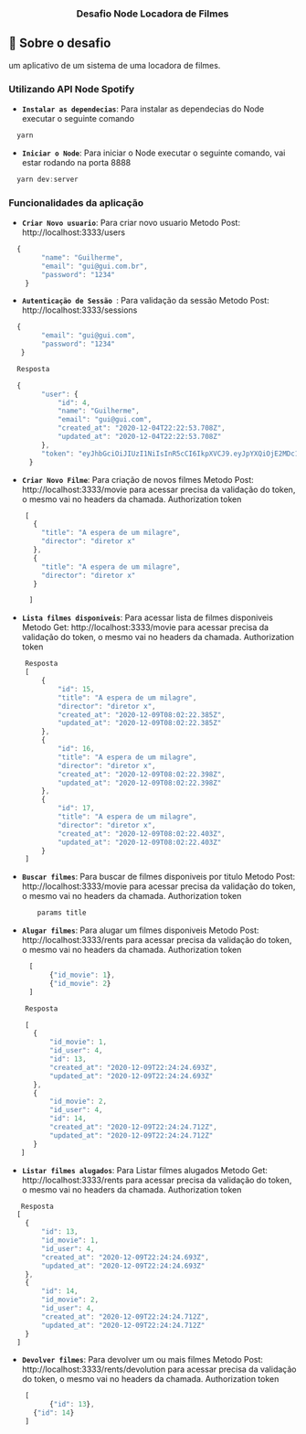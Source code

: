
<h3 align="center">
  Desafio Node Locadora de Filmes
</h3>


## :rocket: Sobre o desafio

um aplicativo de um sistema de uma locadora de filmes.

### Utilizando API Node Spotify 

- **`Instalar as dependecias`**:  Para instalar as dependecias do Node executar o seguinte comando

```js
  yarn 
```

- **`Iniciar o Node`**:  Para iniciar o Node executar o seguinte comando, vai estar rodando na porta 8888  

```js
  yarn dev:server
```


### Funcionalidades da aplicação


- **`Criar Novo usuario`**:  Para criar novo usuario Metodo Post: http://localhost:3333/users

```js
  {
		"name": "Guilherme",
		"email": "gui@gui.com.br",
		"password": "1234"
	}
```


- **`Autenticação de Sessão `**:  Para validação da sessão Metodo Post:  http://localhost:3333/sessions

```js
  {
		"email": "gui@gui.com",
		"password": "1234"
   }

  Resposta

  {
		"user": {
			"id": 4,
			"name": "Guilherme",
			"email": "gui@gui.com",
			"created_at": "2020-12-04T22:22:53.708Z",
			"updated_at": "2020-12-04T22:22:53.708Z"
		},
		"token": "eyJhbGciOiJIUzI1NiIsInR5cCI6IkpXVCJ9.eyJpYXQiOjE2MDc1MzEwNDMsImV4cCI6MTYwNzYxNzQ0Mywic3ViIjoiNCJ9._iCbrEEAMJpulRINUgNcgWZUHzgf3t_Np8Q7hK73Ozg"
	 }

```


- **`Criar Novo Filme`**:  Para criação de novos filmes Metodo Post: http://localhost:3333/movie 
     para acessar precisa da validação do token, o mesmo vai no headers da chamada.
     Authorization token
```js
    [
      {
        "title": "A espera de um milagre",
        "director": "diretor x"
      },
      {
        "title": "A espera de um milagre",
        "director": "diretor x"
      }

     ]
```


- **`Lista filmes disponiveis`**:  Para acessar lista de filmes disponiveis Metodo Get: http://localhost:3333/movie 
     para acessar precisa da validação do token, o mesmo vai no headers da chamada.
     Authorization token
```js
    Resposta
    [
        {
            "id": 15,
            "title": "A espera de um milagre",
            "director": "diretor x",
            "created_at": "2020-12-09T08:02:22.385Z",
            "updated_at": "2020-12-09T08:02:22.385Z"
        },
        {
            "id": 16,
            "title": "A espera de um milagre",
            "director": "diretor x",
            "created_at": "2020-12-09T08:02:22.398Z",
            "updated_at": "2020-12-09T08:02:22.398Z"
        },
        {
            "id": 17,
            "title": "A espera de um milagre",
            "director": "diretor x",
            "created_at": "2020-12-09T08:02:22.403Z",
            "updated_at": "2020-12-09T08:02:22.403Z"
        }
    ]
```


- **`Buscar filmes`**:  Para buscar de filmes disponiveis por titulo Metodo Post: http://localhost:3333/movie 
     para acessar precisa da validação do token, o mesmo vai no headers da chamada.
     Authorization token
```js
       params title

```



- **`Alugar filmes`**:  Para alugar um filmes disponiveis Metodo Post: http://localhost:3333/rents
     para acessar precisa da validação do token, o mesmo vai no headers da chamada.
     Authorization token
```js
     [
		  {"id_movie": 1},
		  {"id_movie": 2}
     ]

    Resposta

    [
      {
          "id_movie": 1,
          "id_user": 4,
          "id": 13,
          "created_at": "2020-12-09T22:24:24.693Z",
          "updated_at": "2020-12-09T22:24:24.693Z"
      },
      {
          "id_movie": 2,
          "id_user": 4,
          "id": 14,
          "created_at": "2020-12-09T22:24:24.712Z",
          "updated_at": "2020-12-09T22:24:24.712Z"
      }
   ]
```



- **`Listar filmes alugados`**:  Para Listar filmes alugados Metodo Get: http://localhost:3333/rents
     para acessar precisa da validação do token, o mesmo vai no headers da chamada.
     Authorization token
```js
   Resposta
  [
    {
        "id": 13,
        "id_movie": 1,
        "id_user": 4,
        "created_at": "2020-12-09T22:24:24.693Z",
        "updated_at": "2020-12-09T22:24:24.693Z"
    },
    {
        "id": 14,
        "id_movie": 2,
        "id_user": 4,
        "created_at": "2020-12-09T22:24:24.712Z",
        "updated_at": "2020-12-09T22:24:24.712Z"
    }
  ]
```



- **`Devolver filmes`**:  Para devolver um ou mais filmes Metodo Post: http://localhost:3333/rents/devolution 
     para acessar precisa da validação do token, o mesmo vai no headers da chamada.
     Authorization token
```js
    [
		  {"id": 13},
      {"id": 14}
    ]
```
